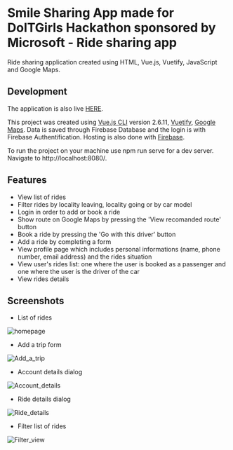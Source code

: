 # Smile Sharing App made for DoITGirls Hackathon sponsored by Microsoft - Ride sharing app

Ride sharing application created using HTML, Vue.js, Vuetify, JavaScript and Google Maps.

## Development

The application is also live [HERE](https://doitgirls-ed93d.web.app/).

This project was created using [Vue.js CLI](https://vuejs.org/) version 2.6.11, [Vuetify](https://vuetifyjs.com/en/), [Google Maps](https://developers.google.com/maps/documentation). Data is saved through Firebase Database and the login is with Firebase Authentification. Hosting is also done with [Firebase](https://firebase.google.com/). 

To run the project on your machine use npm run serve for a dev server. Navigate to http://localhost:8080/.

## Features

* View list of rides
* Filter rides by locality leaving, locality going or by car model
* Login in order to add or book a ride
* Show route on Google Maps by pressing the 'View recomanded route' button
* Book a ride by pressing the 'Go with this driver' button
* Add a ride by completing a form
* View profile page which includes personal informations (name, phone number, email address) and the rides situation
* View user's rides list: one where the user is booked as a passenger and one where the user is the driver of the car
* View rides details


## Screenshots
* List of rides

![homepage](src/assets/1.png?raw=true "Homepage")

* Add a trip form

![Add_a_trip](src/assets/2.png?raw=true "Add a trip")

* Account details dialog

![Account_details](src/assets/3.png?raw=true "Account details")

* Ride details dialog

![Ride_details](src/assets/4.png?raw=true "Ride details")

* Filter list of rides

![Filter_view](src/assets/5.png?raw=true "Filter view")
